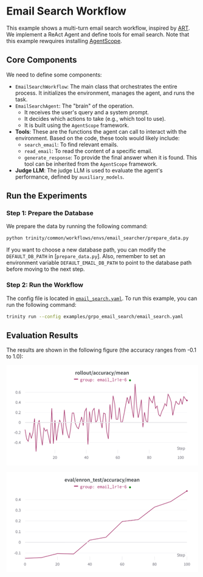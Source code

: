 # Email Search Workflow


This example shows a multi-turn email search workflow, inspired by [ART](https://openpipe.ai/blog/art-e-mail-agent?refresh=1756431423904). We implement a ReAct Agent and define tools for email search. Note that this example rewquires installing [AgentScope](https://github.com/agentscope-ai/agentscope?tab=readme-ov-file#-installation).

## Core Components

We need to define some components:

-   `EmailSearchWorkflow`: The main class that orchestrates the entire process. It initializes the environment, manages the agent, and runs the task.
-   `EmailSearchAgent`: The "brain" of the operation.
    *   It receives the user's query and a system prompt.
    *   It decides which actions to take (e.g., which tool to use).
    *   It is built using the `AgentScope` framework.
-   **Tools**: These are the functions the agent can call to interact with the environment. Based on the code, these tools would likely include:
    *   `search_email`: To find relevant emails.
    *   `read_email`: To read the content of a specific email.
    *   `generate_response`: To provide the final answer when it is found. This tool can be inherited from the `AgentScope` framework.
-   **Judge LLM**: The judge LLM is used to evaluate the agent's performance, defined by `auxiliary_models`.


## Run the Experiments

### Step 1: Prepare the Database

We prepare the data by running the following command:

```bash
python trinity/common/workflows/envs/email_searcher/prepare_data.py
```

If you want to choose a new database path, you can modify the `DEFAULT_DB_PATH` in [`prepare_data.py`]. Also, remember to set an environment variable `DEFAULT_EMAIL_DB_PATH` to point to the database path before moving to the next step.


### Step 2: Run the Workflow

The config file is located in [`email_search.yaml`](https://github.com/modelscope/Trinity-RFT/tree/main/examples/grpo_email_search/email_search.yaml).
To run this example, you can run the following command:

```bash
trinity run --config examples/grpo_email_search/email_search.yaml
```


## Evaluation Results

The results are shown in the following figure (the accuracy ranges from -0.1 to 1.0):

![](../../assets/email_rollout_accuracy.png)


![](../../assets/email_eval_accuracy.png)
